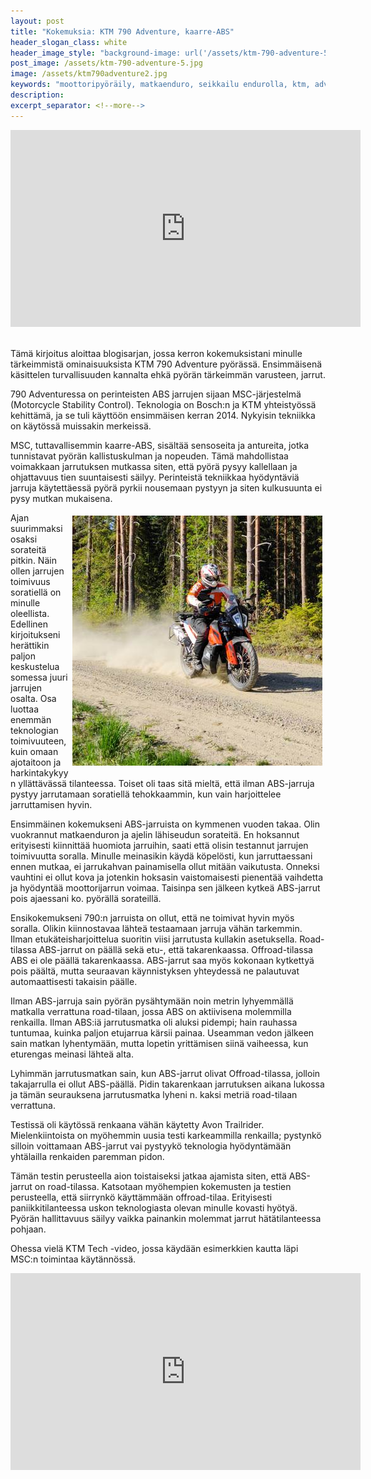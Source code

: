 ```yaml
---
layout: post
title: "Kokemuksia: KTM 790 Adventure, kaarre-ABS"
header_slogan_class: white
header_image_style: "background-image: url('/assets/ktm-790-adventure-5.jpg');"
post_image: /assets/ktm-790-adventure-5.jpg
image: /assets/ktm790adventure2.jpg
keywords: "moottoripyöräily, matkaenduro, seikkailu endurolla, ktm, adventure, 790"
description: 
excerpt_separator: <!--more-->
---
```


<div class="post-video">
     <iframe width="560" height="315" 
src="https://www.youtube.com/embed/jI47Lad7ObI" frameborder="0" 
allowfullscreen></iframe>
</div>
<div>&nbsp;</div>

Tämä kirjoitus aloittaa blogisarjan, jossa kerron kokemuksistani minulle 
tärkeimmistä ominaisuuksista KTM 790 Adventure pyörässä. Ensimmäisenä 
käsittelen turvallisuuden kannalta ehkä pyörän tärkeimmän varusteen, 
jarrut.

<!--more-->

790 Adventuressa on perinteisten ABS jarrujen sijaan MSC-järjestelmä 
(Motorcycle Stability Control). Teknologia on Bosch:n ja 
KTM yhteistyössä kehittämä, ja se tuli käyttöön ensimmäisen kerran 2014. 
Nykyisin tekniikka on käytössä muissakin merkeissä.

MSC, tuttavallisemmin kaarre-ABS, sisältää sensoseita ja antureita, 
jotka tunnistavat pyörän kallistuskulman ja nopeuden. Tämä mahdollistaa 
voimakkaan jarrutuksen mutkassa siten, että pyörä pysyy kallellaan ja 
ohjattavuus tien suuntaisesti säilyy. Perinteistä tekniikkaa 
hyödyntäviä jarruja käytettäessä pyörä pyrkii nousemaan pystyyn ja siten 
kulkusuunta ei pysy mutkan mukaisena.


<img src="/assets/ktm-790-adventure-4.jpg" style="float: right; padding: 5px;" />


Ajan suurimmaksi osaksi sorateitä pitkin. Näin ollen jarrujen toimivuus 
soratiellä on minulle oleellista. Edellinen kirjoitukseni herättikin 
paljon keskustelua somessa juuri jarrujen osalta. Osa luottaa 
enemmän teknologian toimivuuteen, kuin omaan ajotaitoon 
ja harkintakykyyn yllättävässä tilanteessa.
Toiset oli taas sitä mieltä, että ilman ABS-jarruja pystyy 
jarrutamaan soratiellä tehokkaammin, kun vain harjoittelee jarruttamisen 
hyvin.

Ensimmäinen kokemukseni ABS-jarruista on kymmenen vuoden takaa. Olin 
vuokrannut matkaenduron ja ajelin lähiseudun sorateitä. En hoksannut 
erityisesti kiinnittää huomiota jarruihin, saati että olisin testannut 
jarrujen toimivuutta soralla. Minulle meinasikin käydä köpelösti, kun 
jarruttaessani ennen mutkaa, ei jarrukahvan painamisella ollut mitään 
vaikutusta. Onneksi vauhtini ei ollut kova ja jotenkin hoksasin 
vaistomaisesti pienentää vaihdetta ja hyödyntää moottorijarrun voimaa. 
Taisinpa sen jälkeen kytkeä ABS-jarrut pois ajaessani ko. 
pyörällä sorateillä.

Ensikokemukseni 790:n jarruista on ollut, että ne toimivat hyvin myös 
soralla. 
Olikin kiinnostavaa lähteä testaamaan jarruja vähän tarkemmin. 
Ilman etukäteisharjoittelua suoritin viisi jarrutusta kullakin 
asetuksella. Road-tilassa ABS-jarrut on päällä sekä etu-, että takarenkaassa. Offroad-tilassa ABS ei ole päällä takarenkaassa. ABS-jarrut saa myös kokonaan 
kytkettyä pois päältä, mutta seuraavan käynnistyksen yhteydessä ne 
palautuvat automaattisesti takaisin päälle.

Ilman ABS-jarruja sain pyörän pysähtymään noin metrin lyhyemmällä 
matkalla verrattuna road-tilaan, jossa ABS on aktiivisena molemmilla 
renkailla.
Ilman ABS:iä jarrutusmatka 
oli aluksi 
pidempi; hain rauhassa tuntumaa, kuinka paljon etujarrua kärsii 
painaa. Useamman vedon jälkeen sain matkan lyhentymään, mutta lopetin 
yrittämisen siinä vaiheessa, kun eturengas meinasi lähteä alta.

Lyhimmän jarrutusmatkan sain, kun ABS-jarrut olivat Offroad-tilassa, 
jolloin takajarrulla ei ollut ABS-päällä. Pidin takarenkaan jarrutuksen 
aikana lukossa ja tämän seurauksena jarrutusmatka lyheni n. kaksi metriä 
road-tilaan verrattuna.

Testissä oli käytössä renkaana vähän käytetty Avon Trailrider. 
Mielenkiintoista on myöhemmin uusia testi karkeammilla renkailla; pystynkö silloin voittamaan ABS-jarrut vai pystyykö teknologia 
hyödyntämään yhtälailla renkaiden paremman pidon.

Tämän testin perusteella aion toistaiseksi jatkaa ajamista siten, että 
ABS-jarrut on road-tilassa. Katsotaan myöhempien kokemusten ja testien 
perusteella, että siirrynkö käyttämmään offroad-tilaa. Erityisesti 
paniikkitilanteessa uskon teknologiasta olevan minulle kovasti hyötyä. 
Pyörän hallittavuus säilyy vaikka painankin molemmat jarrut 
hätätilanteessa pohjaan.

Ohessa vielä KTM Tech -video, jossa käydään esimerkkien kautta läpi MSC:n 
toimintaa käytännössä.

<div class="post-video">
     <iframe width="560" height="315" 
src="https://www.youtube.com/embed/ji5S5Syeqa0" frameborder="0" 
allowfullscreen></iframe>
</div>
<div>&nbsp;</div>
